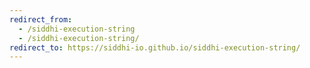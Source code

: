 ```yaml
---
redirect_from:
  - /siddhi-execution-string
  - /siddhi-execution-string/
redirect_to: https://siddhi-io.github.io/siddhi-execution-string/
---
```

